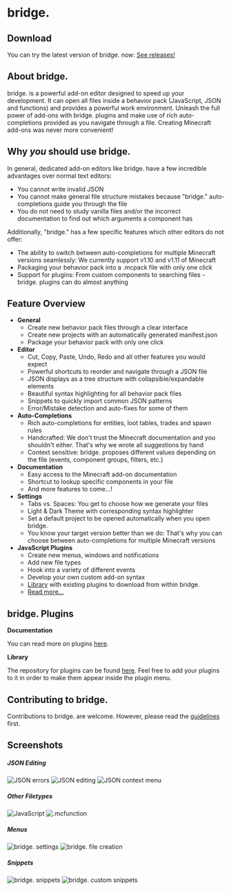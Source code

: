# bridge.

## Download
You can try the latest version of bridge. now: [See releases!](https://github.com/solvedDev/bridge./releases)

## About bridge.
bridge. is a powerful add-on editor designed to speed up your development. It can open all files inside a behavior pack (JavaScript, JSON and functions) and provides a powerful work environment.
Unleash the full power of add-ons with bridge. plugins and make use of rich auto-completions provided as you navigate through a file. Creating Minecraft add-ons was never more convenient!

## Why *you* should use bridge.
In general, dedicated add-on editors like bridge. have a few incredible advantages over normal text editors:
- You cannot write invalid JSON
- You cannot make general file structure mistakes because "bridge." auto-completions guide you through the file
- You do not need to study vanilla files and/or the incorrect documentation to find out which arguments a component has

Additionally, "bridge." has a few specific features which other editors do not offer:
- The ability to switch between auto-completions for multiple Minecraft versions seamlessly: We currently support v1.10 and v1.11 of Minecraft
- Packaging your behavior pack into a .mcpack file with only one click
- Support for plugins: From custom components to searching files - bridge. plugins can do almost anything

## Feature Overview
- __General__
   - Create new behavior pack files through a clear interface
   - Create new projects with an automatically generated manifest.json
   - Package your behavior pack with only one click
- __Editor__
   - Cut, Copy, Paste, Undo, Redo and all other features you would expect
   - Powerful shortcuts to reorder and navigate through a JSON file
   - JSON displays as a tree structure with collapsible/expandable elements
   - Beautiful syntax highlighting for all behavior pack files
   - Snippets to quickly import common JSON patterns
   - Error/Mistake detection and auto-fixes for some of them
- __Auto-Completions__
   - Rich auto-completions for entities, loot tables, trades and spawn rules
   - Handcrafted: We don't trust the Minecraft documentation and you shouldn't either. That's why we wrote all suggestions by hand
   - Context sensitive: bridge. proposes different values depending on the file (events, component groups, filters, etc.)
- __Documentation__
   - Easy access to the Minecraft add-on documentation
   - Shortcut to lookup specific components in your file
   - And more features to come...!
- __Settings__
   - Tabs vs. Spaces: You get to choose how we generate your files
   - Light & Dark Theme with corresponding syntax highlighter
   - Set a default project to be opened automatically when you open bridge.
   - You know your target version better than we do: That's why you can choose between auto-completions for multiple Minecraft versions
- __JavaScript Plugins__
   - Create new menus, windows and notifications
   - Add new file types
   - Hook into a variety of different events
   - Develop your own custom add-on syntax
   - [Library](https://github.com/solvedDev/bridge-plugins) with existing plugins to download from within bridge.
   - [Read more...](https://github.com/solvedDev/bridge./blob/master/plugins/getting-started.md)

## bridge. Plugins
__Documentation__

You can read more on plugins [here](https://github.com/solvedDev/bridge./blob/master/plugins/getting-started.md).

__Library__

The repository for plugins can be found [here](https://github.com/solvedDev/bridge-plugins). Feel free to add your plugins to it in order to make them appear inside the plugin menu.

## Contributing to bridge.
Contributions to bridge. are welcome. However, please read the [guidelines](https://github.com/solvedDev/bridge./blob/master/CONTRIBUTING.md) first.

## Screenshots
##### JSON Editing
![JSON errors](https://github.com/solvedDev/bridge./raw/master/images/screenshot_1.png)
![JSON editing](https://github.com/solvedDev/bridge./raw/master/images/screenshot_2.png)
![JSON context menu](https://github.com/solvedDev/bridge./raw/master/images/screenshot_9.png)
##### Other Filetypes
![JavaScript](https://github.com/solvedDev/bridge./raw/master/images/screenshot_6.png)
![.mcfunction](https://github.com/solvedDev/bridge./raw/master/images/screenshot_5.png)
##### Menus
![bridge. settings](https://github.com/solvedDev/bridge./raw/master/images/screenshot_3.png)
![bridge. file creation](https://github.com/solvedDev/bridge./raw/master/images/screenshot_4.png)
##### Snippets
![bridge. snippets](https://github.com/solvedDev/bridge./raw/master/images/screenshot_7.png)
![bridge. custom snippets](https://github.com/solvedDev/bridge./raw/master/images/screenshot_8.png)
